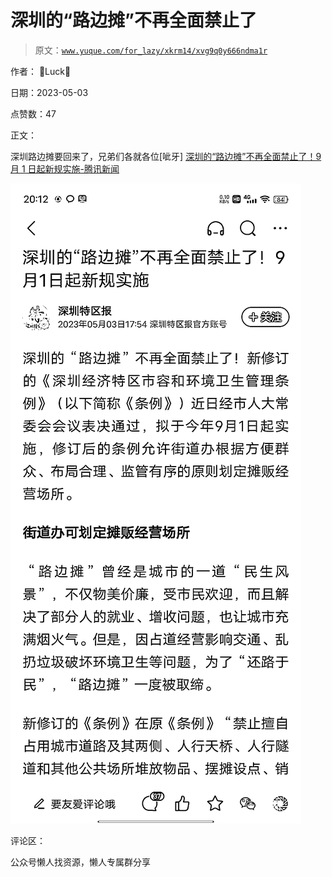 # 深圳的“路边摊”不再全面禁止了

> 原文：[`www.yuque.com/for_lazy/xkrm14/xvg9q0y666ndma1r`](https://www.yuque.com/for_lazy/xkrm14/xvg9q0y666ndma1r)



作者： Luck



日期：2023-05-03



点赞数：47



正文：



深圳路边摊要回来了，兄弟们各就各位[呲牙] [深圳的“路边摊”不再全面禁止了！9 月 1 日起新规实施-腾讯新闻](https://view.inews.qq.com/a/20230503A053I100?uid=&chlid=news_news_gd)



![](img/7b8771f757ccde34bbca625f221c7e12.png)  

评论区：



公众号懒人找资源，懒人专属群分享

